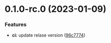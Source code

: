 # 0.1.0-rc.0 (2023-01-09)


### Features

* **ci:** update relase version ([96c7774](https://github.com/domgoaimly/Tech-Guides/commit/96c7774bcfafe3e3e9dfa6f4a3a2ad0a08b97e8e))



